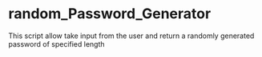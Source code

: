# random_Password_Generator
This script allow take input from the user and return a randomly generated password of specified length
